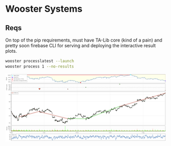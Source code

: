 # Wooster Systems

## Reqs

On top of the pip requirements, must have TA-Lib core (kind of a pain) and pretty soon firebase CLI for serving and deploying the interactive result plots.


```bash
wooster processlatest --launch
wooster process 1 --no-results 
```

[![plot-preview](readme-content/plot_preview.PNG)](https://wooster.preritdas.com/plots/Wooster%20One.html)
